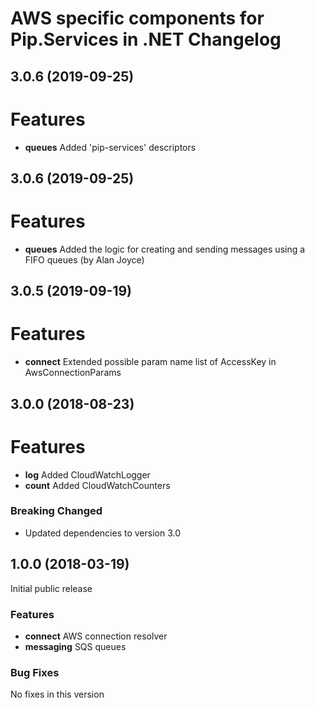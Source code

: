 # AWS specific components for Pip.Services in .NET Changelog

## <a name="3.0.7"></a> 3.0.6 (2019-09-25)
# Features
* **queues** Added 'pip-services' descriptors

## <a name="3.0.6"></a> 3.0.6 (2019-09-25)
# Features
* **queues** Added the logic for creating and sending messages using a FIFO queues (by Alan Joyce)

## <a name="3.0.5"></a> 3.0.5 (2019-09-19)
# Features
* **connect** Extended possible param name list of AccessKey in AwsConnectionParams

## <a name="3.0.0"></a> 3.0.0 (2018-08-23)

# Features
* **log** Added CloudWatchLogger
* **count** Added CloudWatchCounters

### Breaking Changed
* Updated dependencies to version 3.0

## <a name="1.0.0"></a> 1.0.0 (2018-03-19)

Initial public release

### Features
* **connect** AWS connection resolver
* **messaging** SQS queues

### Bug Fixes
No fixes in this version

